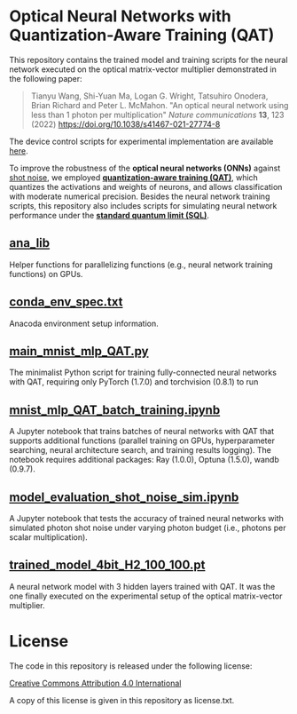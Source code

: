 # Optical Neural Networks with Quantization-Aware Training (QAT)

This repository contains the trained model and training scripts for the neural network executed on the optical matrix-vector multiplier demonstrated in the following paper:

>Tianyu Wang, Shi-Yuan Ma, Logan G. Wright, Tatsuhiro Onodera, Brian Richard and Peter L. McMahon. "An optical neural network using less than 1 photon per multiplication" _Nature communications_ **13**, 123 (2022) https://doi.org/10.1038/s41467-021-27774-8

The device control scripts for experimental implementation are available [here](https://github.com/mcmahon-lab/ONN-device-control).

To improve the robustness of the **optical neural networks (ONNs)** against [shot noise](https://en.wikipedia.org/wiki/Shot_noise), we employed [**quantization-aware training (QAT)**](https://doi.org/10.1109/CVPR.2018.00286), which quantizes the activations and weights of neurons, and allows classification with moderate numerical precision. Besides the neural network training scripts, this repository also includes scripts for simulating neural network performance under the [**standard quantum limit (SQL)**](https://en.wikipedia.org/wiki/Quantum_limit).

## [ana_lib](https://github.com/mcmahon-lab/ONN-QAT-SQL/tree/master/ana_lib)

Helper functions for parallelizing functions (e.g., neural network training functions) on GPUs.

## [conda_env_spec.txt](https://github.com/mcmahon-lab/ONN-QAT-SQL/blob/master/conda_env_spec.txt)

Anacoda environment setup information.

## [main_mnist_mlp_QAT.py](https://github.com/mcmahon-lab/ONN-QAT-SQL/blob/master/main_mnist_mlp_QAT.py)

The minimalist Python script for training fully-connected neural networks with QAT, requiring only PyTorch (1.7.0) and torchvision (0.8.1) to run

## [mnist_mlp_QAT_batch_training.ipynb](https://github.com/mcmahon-lab/ONN-QAT-SQL/blob/master/mnist_mlp_QAT_batch_training.ipynb)

A Jupyter notebook that trains batches of neural networks with QAT that supports additional functions (parallel training on GPUs, hyperparameter searching, neural architecture search, and training results logging).
The notebook requires additional packages: Ray (1.0.0), Optuna (1.5.0), wandb (0.9.7).

## [model_evaluation_shot_noise_sim.ipynb](https://github.com/mcmahon-lab/ONN-QAT-SQL/blob/master/model_evaluation_shot_noise_sim.ipynb)

A Jupyter notebook that tests the accuracy of trained neural networks with simulated photon shot noise under varying photon budget (i.e., photons per scalar multiplication).

## [trained_model_4bit_H2_100_100.pt](https://github.com/mcmahon-lab/ONN-QAT-SQL/blob/master/trained_model_4bit_H2_100_100.pt)

A neural network model with 3 hidden layers trained with QAT. It was the one finally executed on the experimental setup of the optical matrix-vector multiplier.

# License

The code in this repository is released under the following license:

[Creative Commons Attribution 4.0 International](https://creativecommons.org/licenses/by/4.0/)

A copy of this license is given in this repository as license.txt.
